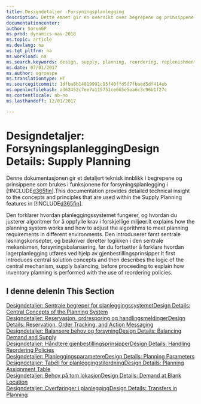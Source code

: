 ```yaml
---
title: Designdetaljer -Forsyningsplanlegging
description: Dette emnet gir en oversikt over begrepene og prinsippene som brukes i funksjonene for forsyningsplanlegging i [!INCLUDE[d365fin](includes/d365fin_md.md)].
documentationcenter: 
author: SorenGP
ms.prod: dynamics-nav-2018
ms.topic: article
ms.devlang: na
ms.tgt_pltfrm: na
ms.workload: na
ms.search.keywords: design, supply, planning, reordering, replenishment
ms.date: 07/01/2017
ms.author: sgroespe
ms.translationtype: HT
ms.sourcegitcommit: 1dfba8b14019991c95f40ffd5f7fbaed5df414eb
ms.openlocfilehash: a362452c7ee7a115751ce665e5ea6c3c96b1f27c
ms.contentlocale: nb-no
ms.lasthandoff: 12/01/2017

---
```

# <a name="design-details-supply-planning"></a><span data-ttu-id="a7aec-103">Designdetaljer: Forsyningsplanlegging</span><span class="sxs-lookup"><span data-stu-id="a7aec-103">Design Details: Supply Planning</span></span>
<span data-ttu-id="a7aec-104">Denne dokumentasjonen gir et detaljert teknisk innblikk i begrepene og prinsippene som brukes i funksjonene for forsyningsplanlegging i [!INCLUDE[d365fin](includes/d365fin_md.md)].</span><span class="sxs-lookup"><span data-stu-id="a7aec-104">This documentation provides detailed technical insight to the concepts and principles that are used within the Supply Planning features in [!INCLUDE[d365fin](includes/d365fin_md.md)].</span></span>  

<span data-ttu-id="a7aec-105">Den forklarer hvordan planleggingssystemet fungerer, og hvordan du justerer algoritmer for å oppfylle krav i forskjellige miljøer.</span><span class="sxs-lookup"><span data-stu-id="a7aec-105">It explains how the planning system works and how to adjust the algorithms to meet planning requirements in different environments.</span></span> <span data-ttu-id="a7aec-106">Den introduserer først sentrale løsningskonsepter, og beskriver deretter logikken i den sentrale mekanismen, forsyningsbalansering, før du fortsetter å forklare hvordan lagerplanlegging utføres ved hjelp av gjenbestillingsprinsipper.</span><span class="sxs-lookup"><span data-stu-id="a7aec-106">It first introduces central solution concepts and then describes the logic of the central mechanism, supply balancing, before proceeding to explain how inventory planning is performed with the use of reordering policies.</span></span>  

## <a name="in-this-section"></a><span data-ttu-id="a7aec-107">I denne delen</span><span class="sxs-lookup"><span data-stu-id="a7aec-107">In This Section</span></span>  
[<span data-ttu-id="a7aec-108">Designdetaljer: Sentrale begreper for planleggingssystemet</span><span class="sxs-lookup"><span data-stu-id="a7aec-108">Design Details: Central Concepts of the Planning System</span></span>](design-details-central-concepts-of-the-planning-system.md)  
[<span data-ttu-id="a7aec-109">Designdetaljer: Reservasjon, ordresporing og handlingsmeldinger</span><span class="sxs-lookup"><span data-stu-id="a7aec-109">Design Details: Reservation, Order Tracking, and Action Messaging</span></span>](design-details-reservation-order-tracking-and-action-messaging.md)  
[<span data-ttu-id="a7aec-110">Designdetaljer: Balansere behov og forsyning</span><span class="sxs-lookup"><span data-stu-id="a7aec-110">Design Details: Balancing Demand and Supply</span></span>](design-details-balancing-demand-and-supply.md)  
[<span data-ttu-id="a7aec-111">Designdetaljer: Håndtere gjenbestillingsprinsipper</span><span class="sxs-lookup"><span data-stu-id="a7aec-111">Design Details: Handling Reordering Policies</span></span>](design-details-handling-reordering-policies.md)  
[<span data-ttu-id="a7aec-112">Designdetaljer: Planleggingsparametere</span><span class="sxs-lookup"><span data-stu-id="a7aec-112">Design Details: Planning Parameters</span></span>](design-details-planning-parameters.md)  
[<span data-ttu-id="a7aec-113">Designdetaljer: Tabell for planleggingstilordning</span><span class="sxs-lookup"><span data-stu-id="a7aec-113">Design Details: Planning Assignment Table</span></span>](design-details-planning-assignment-table.md)  
[<span data-ttu-id="a7aec-114">Designdetaljer: Behov på tom lokasjon</span><span class="sxs-lookup"><span data-stu-id="a7aec-114">Design Details: Demand at Blank Location</span></span>](design-details-demand-at-blank-location.md)  
[<span data-ttu-id="a7aec-115">Designdetaljer: Overføringer i planlegging</span><span class="sxs-lookup"><span data-stu-id="a7aec-115">Design Details: Transfers in Planning</span></span>](design-details-transfers-in-planning.md)


